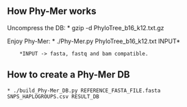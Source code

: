 ## How Phy-Mer works 

Uncompress the DB:
	* gzip -d PhyloTree_b16_k12.txt.gz

Enjoy Phy-Mer:
	* ./Phy-Mer.py PhyloTree_b16_k12.txt INPUT*

		*INPUT -> fasta, fastq and bam compatible.


## How to create a Phy-Mer DB 

	* ./build_Phy-Mer_DB.py REFERENCE_FASTA_FILE.fasta SNPS_HAPLOGROUPS.csv RESULT_DB


